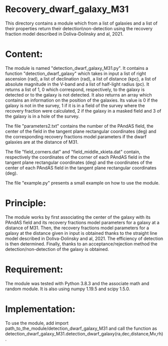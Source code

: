 # Recovery_dwarf_galaxy_M31

This directory contains a module which from a list of galaxies and a list of their properties return their detection\non-detection using the recovery fraction model described in Doliva-Dolinsky and al, 2021.

# Content: 
The module is named "detection_dwarf_galaxy_M31.py". It contains a function "detection_dwarf_galaxy" which takes in input a list of right ascension (rad), a list of declination (rad), a list of distance (kpc), a list of absolute magnitude in the V-band and a list of half-light radius (pc). It returns a list of 1, 0 which correspond, respectively, to the galaxy is detected or to the galaxy is not detected. It also returns an array which contains an information on the position of the galaxies. Its value is 0 if the galaxy is not in the survey, 1 if it is in a field of the survey where the recovery fraction were calculated, 2 if the galaxy in a masked field and 3 of the galaxy is in a hole of the survey.

The file "parameters2.txt" contains the number of the PAndAS field, the center of the field in the tangent plane rectangular coordinates (deg) and the corresponding recovery fractions model parameters if the dwarf galaxies are at the distance of M31. 

The file "field_corners.dat" and "field_middle_xkieta.dat" contain, respectively the coordinates of the corner of each PAndAS field in the tangent plane rectangular coordinates (deg) and the coordinates of the center of each PAndAS field in the tangent plane rectangular coordinates (deg). 

The file "example.py" presents a small example on how to use the module. 

# Principle:
The module works by first associating the center of the galaxy with its PAndAS field and its recovery fractions model parameters for a galaxy at a distance of M31. Then, the recovery fractions model parameters for a galaxy at the distance given in input is obtained thanks to the straight line model described in Doliva-Dolinsky and al, 2021. The efficiency of detection is then determined. Finally, thanks to an acceptance/rejection method the detection/non-detection of the galaxy is obtained. 

# Requirement:
The module was tested with Python 3.8.3 and the associate math and random module. It is also using numpy 1.19.5 and scipy 1.5.0. 

# Implementation:
To use the module, add import path_to_the_module/detection_dwarf_galaxy_M31 and call the function as detection_dwarf_galaxy_M31.detection_dwarf_galaxy(ra,dec,distance,Mv,rh). 
